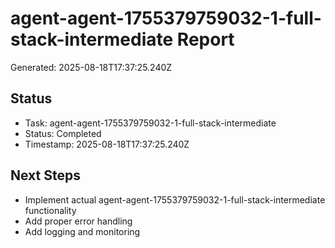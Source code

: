 # agent-agent-1755379759032-1-full-stack-intermediate Report

Generated: 2025-08-18T17:37:25.240Z

## Status
- Task: agent-agent-1755379759032-1-full-stack-intermediate
- Status: Completed
- Timestamp: 2025-08-18T17:37:25.240Z

## Next Steps
- Implement actual agent-agent-1755379759032-1-full-stack-intermediate functionality
- Add proper error handling
- Add logging and monitoring
